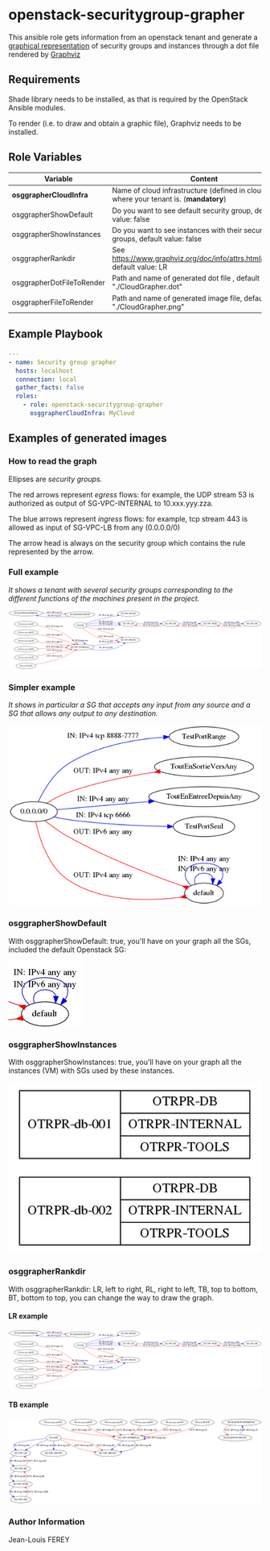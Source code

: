 # openstack-securitygroup-grapher

This ansible role gets information from an openstack tenant and generate a [graphical representation](CloudGrapher.png) of security groups and instances through a dot file rendered by [Graphviz](https://graphviz.gitlab.io/)

## Requirements

Shade library needs to be installed, as that is required by the OpenStack Ansible modules.

To render (i.e. to draw and obtain a graphic file), Graphviz needs to be installed.

## Role Variables

| Variable | Content |
| --- | --- |
| **osggrapherCloudInfra** | Name of cloud infrastructure (defined in clouds.yml) where your tenant is. (**mandatory**) |
| osggrapherShowDefault | Do you want to see default security group, default value: false |
| osggrapherShowInstances | Do you want to see instances with their security groups, default value: false |
| osggrapherRankdir | See <https://www.graphviz.org/doc/info/attrs.html#d:rankdir>, default value: LR |
| osggrapherDotFileToRender | Path and name of generated dot file , default value: "./CloudGrapher.dot" |
| osggrapherFileToRender | Path and name of generated image file, default value: "./CloudGrapher.png" |

## Example Playbook

~~~yaml
---
- name: Security group grapher
  hosts: localhost
  connection: local
  gather_facts: false
  roles:
    - role: openstack-securitygroup-grapher
      osggrapherCloudInfra: MyCloud
~~~

## Examples of generated images

### How to read the graph

Ellipses are *security groups.*

The red arrows represent *egress* flows: for example, the UDP stream 53 is authorized as output of SG-VPC-INTERNAL to 10.xxx.yyy.zza.

The blue arrows represent *ingress* flows: for example, tcp stream 443 is allowed as input of SG-VPC-LB from any (0.0.0.0/0)

The arrow head is always on the security group which contains the rule represented by the arrow.

### Full example

*It shows a tenant with several security groups corresponding to the different functions of the machines present in the project.*

![Example](CloudGrapher.png)

### Simpler example

*It shows in particular a SG that accepts any input from any source and a SG that allows any output to any destination.*

![Example](SimpleGraph.png)

### osggrapherShowDefault

With osggrapherShowDefault: true, you'll have on your graph all the SGs, included the default Openstack SG:

![Example](DefaultSG.jpg)

### osggrapherShowInstances

With osggrapherShowInstances: true, you'll have on your graph all the instances (VM) with SGs used by these instances.

![Example](Instances.jpg)

### osggrapherRankdir

With osggrapherRankdir: LR, left to right, RL, right to left, TB, top to bottom, BT, bottom to top, you can change the way to draw the graph.

#### LR example

![Example](LR.png)

#### TB example

![Example](TB.png)

### Author Information

Jean-Louis FEREY
